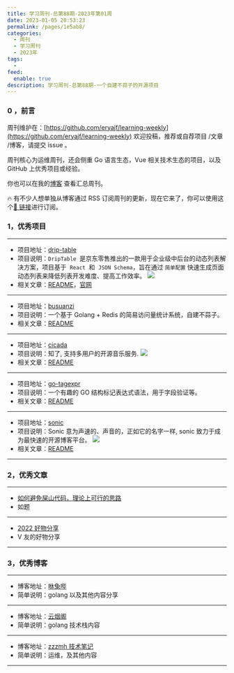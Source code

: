 ```yaml
---
title: 学习周刊-总第88期-2023年第01周
date: 2023-01-05 20:53:23
permalink: /pages/1e5ab8/
categories:
  - 周刊
  - 学习周刊
  - 2023年
tags:
  -
feed:
  enable: true
description: 学习周刊-总第88期-一个自建不蒜子的开源项目
---
```


### 0 ，前言

周刊维护在：[https://github.com/eryajf/learning-weekly](https://github.com/eryajf/learning-weekly) 欢迎投稿，推荐或自荐项目 /文章 /博客，请提交 issue 。

周刊核心为运维周刊，还会侧重 Go 语言生态，Vue 相关技术生态的项目，以及 GitHub 上优秀项目或经验。

你也可以在我的[博客](https://wiki.eryajf.net/learning-weekly/) 查看汇总周刊。

🔥 有不少人想单独从博客通过 RSS 订阅周刊的更新，现在它来了，你可以使用这个[🔗 链接](https://wiki.eryajf.net/learning-weekly.xml)进行订阅。

### 1，优秀项目

---

- 项目地址：[drip-table](https://github.com/JDFED/drip-table)
- 项目说明：`DripTable`  是京东零售推出的一款用于企业级中后台的动态列表解决方案，项目基于  `React`  和  `JSON Schema`，旨在通过 `简单配置` 快速生成页面动态列表来降低列表开发难度、提高工作效率。
  ![](http://t.eryajf.net/imgs/2023/01/bcca578ca06937c2.png)
- 相关文章：[README](https://github.com/JDFED/drip-table/blob/master/README.zh-CN.md)，[官网](https://drip-table.jd.com/)

---

- 项目地址：[busuanzi](https://github.com/soxft/busuanzi)
- 项目说明：一个基于 Golang + Redis 的简易访问量统计系统，自建不蒜子。
- 相关文章：[README](https://github.com/soxft/busuanzi#readme)

---

- 项目地址：[cicada](https://github.com/mebtte/cicada)
- 项目说明：知了, 支持多用户的开源音乐服务.
  ![](http://t.eryajf.net/imgs/2023/01/7258df3d6f804503.png)
- 相关文章：[README](https://github.com/mebtte/cicada#readme)

---

- 项目地址：[go-tagexpr](https://github.com/bytedance/go-tagexpr)
- 项目说明：一个有趣的 GO 结构标记表达式语法，用于字段验证等。
- 相关文章：[README](https://github.com/bytedance/go-tagexpr#readme)

---

- 项目地址：[sonic](https://github.com/go-sonic/sonic)
- 项目说明：Sonic 意为声速的、声音的，正如它的名字一样, sonic 致力于成为最快速的开源博客平台。
  ![](http://t.eryajf.net/imgs/2023/01/0797d7663dee79a7.png)
- 相关文章：[README](https://github.com/go-sonic/sonic/blob/master/doc/README_ZH.md)

---

### 2，优秀文章

---

- [如何避免屎山代码，理论上可行的思路](https://v2ex.com/t/906667#reply72)
- 如题

---

- [2022 好物分享](https://v2ex.com/t/906441#reply30)
- V 友的好物分享

---

### 3，优秀博客

---

- 博客地址：[咻兔哔](https://esc.show/)
- 简单说明：golang 以及其他内容分享

---

- 博客地址：[云烟阁](https://liangtian.me/)
- 简单说明：golang 技术栈内容

---

- 博客地址：[zzzmh 技术笔记](https://zzzmh.cn/index)
- 简单说明：运维，及其他内容

---
